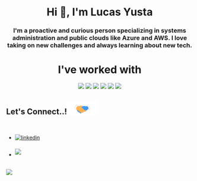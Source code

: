 <h1 align="center">Hi 👋, I'm Lucas Yusta</h1>
<h3 align="center">I'm a proactive and curious person specializing in systems administration and public clouds like Azure and AWS. I love taking on new challenges and always learning about new tech.</h3>

<h1 align="center">I've worked with</h1>

<p align="center"><img src="https://www.svgrepo.com/show/376353/terraform.svg" style="height: 4rem"/>
<img src="https://upload.wikimedia.org/wikipedia/commons/thumb/f/fa/Microsoft_Azure.svg/1200px-Microsoft_Azure.svg.png" style="height:4rem; background-color:white"/>
<img src="https://cdn.jsdelivr.net/gh/devicons/devicon/icons/express/express-original-wordmark.svg" style="height: 4rem; background-color:white"/>
<img src="https://cdn.jsdelivr.net/gh/devicons/devicon/icons/mongodb/mongodb-original-wordmark.svg" style="height: 4rem; background-color:white"/>
<img src="https://cdn.jsdelivr.net/gh/devicons/devicon/icons/redux/redux-original.svg" style="height: 4rem; background-color:white"/>
<img src="https://cdn.jsdelivr.net/gh/devicons/devicon/icons/html5/html5-original-wordmark.svg" style="height: 4rem"/>

## <b> Let's Connect..!</b><img src="https://github.com/0xAbdulKhalid/0xAbdulKhalid/raw/main/assets/mdImages/handshake.gif" width ="80">
<br>
<div align='left'>

<ul>

<li>
<a href="https://www.linkedin.com/in/lucas-yusta/" target="_blank">
<img src="https://img.shields.io/badge/linkedin:  lucasyusta-%2300acee.svg?color=405DE6&style=for-the-badge&logo=linkedin&logoColor=white" alt=linkedin style="margin-bottom: 5px;"/>
</a>
</li>

<br>

<li>
<a href="mailto:lucasyusta@gmail.com" target="_blank">
<img src="https://img.shields.io/badge/gmail:  lucasyusta-%23EA4335.svg?style=for-the-badge&logo=gmail&logoColor=white" t=mail style="margin-bottom: 5px;" />
</a>
</li>
	
</ul>
</div>

<br>
<img src="https://user-images.githubusercontent.com/73097560/115834477-dbab4500-a447-11eb-908a-139a6edaec5c.gif">
<br>
<br>
<br>

<div align='center'>
